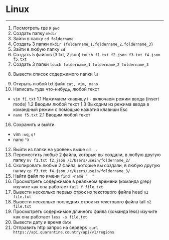 # Linux #
***
1) Посмотреть где я `pwd`
2) Создать папку `mkdir`
3) Зайти в папку `cd foldername`
4) Создать 3 папки `mkdir {foldername_1,foldername_2,foldername_3}`
5) Зайти в любую папку `cd`
6) Создать 5 файлов (3 txt, 2 json) `touch f1.txt f2.json f3.txt f4.json f5.txt`
7) Создать 3 папки `touch foldername_1 foldername_2 foldername_3`
8. Вывести список содержимого папки `ls`
9) Открыть любой txt файл `cat, vim, nano`
10) Написать туда что-нибудь, любой текст 
- `vim f1.txt`
1.1 Нажимаем клавишу  i - включаем режим ввода (insert mode)
1.2 Вводим любой текст
1.3 Выходим из режима ввода в командный режим с помощью нажатия клавиши Esc
- `nano f5.txt`
2.1 Вводим любой текст
16) Сохранить и выйти.
- vim `:wq`, `q!`
- nano `^X`
12) Выйти из папки на уровень выше `cd ..`
13) Переместить любые 2 файла, которые вы создали, в любую другую папку `mv f1.txt f2.json /c/Users/usein/foldername_2/`
14) Скопировать любые 2 файла, которые вы создали, в любую другую папку `cp f3.txt f4.json /c/Users/usein/foldername_3/`
15) Найти файл по имени `find -name “  ”`
16) Просмотреть содержимое в реальном времени (команда grep) изучите как она работает `tail f file.txt`
17) Вывести несколько первых строк из текстового файла head `n2 file.txt`
18) Вывести несколько последних строк из текстового файла tail `n2 file.txt`
19) Просмотреть содержимое длинного файла (команда less) изучите как она работает `less -s file.txt`
20) Вывести дату и время `date`
21) Отправить http запрос на сервер`$ curl https://api.quarantine.country/api/v1/regions`
